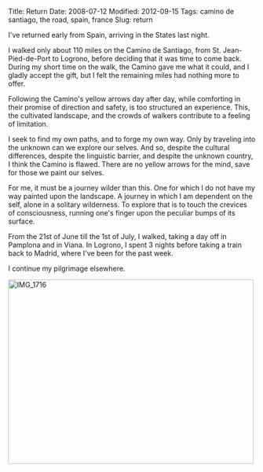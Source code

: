 Title: Return
Date: 2008-07-12
Modified: 2012-09-15
Tags: camino de santiago, the road, spain, france
Slug: return

I've returned early from Spain, arriving in the States last night.

I walked only about 110 miles on the Camino de Santiago, from St. Jean-Pied-de-Port to Logrono, before deciding that it was time to come back. During my short time on the walk, the Camino gave me what it could, and I gladly accept the gift, but I felt the remaining miles had nothing more to offer.

Following the Camino's yellow arrows day after day, while comforting in their promise of direction and safety, is too structured an experience. This, the cultivated landscape, and the crowds of walkers contribute to a feeling of limitation.

I seek to find my own paths, and to forge my own way. Only by traveling into the unknown can we explore our selves. And so, despite the cultural differences, despite the linguistic barrier, and despite the unknown country, I think the Camino is flawed. There are no yellow arrows for the mind, save for those we paint our selves.

For me, it must be a journey wilder than this. One for which I do not have my way painted upon the landscape. A journey in which I am dependent on the self, alone in a solitary wilderness. To explore that is to touch the crevices of consciousness, running one's finger upon the peculiar bumps of its surface.

From the 21st of June till the 1st of July, I walked, taking a day off in Pamplona and in Viana. In Logrono, I spent 3 nights before taking a train back to Madrid, where I've been for the past week.

I continue my pilgrimage elsewhere.

<a href="http://flickr.com/photos/pigmonkey/sets/72157606125091312/" title="IMG_1716 by Pig Monkey, on Flickr"><img src="http://farm3.static.flickr.com/2199/2661192273_8d6382e266.jpg" width="500" height="375" alt="IMG_1716" /></a>
